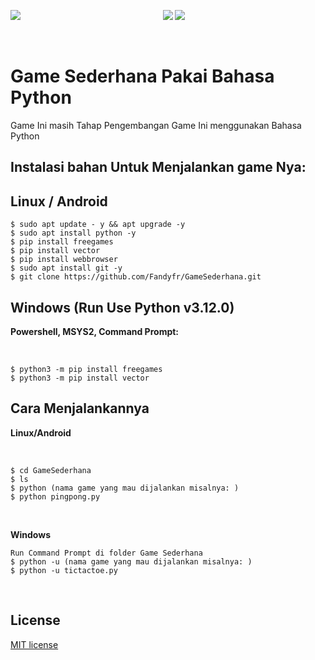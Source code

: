 <p align="center">
    <a aria-label="Windows Teriminal">
        <img align="left" src="https://img.shields.io/badge/windows%20terminal-4D4D4D?style=for-the-badge&logo=windows%20terminal&logoColor=white" target="_blank" />
    </a>
    <a aria-label="PyPi">
        <img src="https://img.shields.io/badge/pypi-3775A9?style=for-the-badge&logo=pypi&logoColor=white" target="_blank" />
    </a>
    <a aria-label="Python">
        <img src="https://img.shields.io/badge/Python-FFD43B?style=for-the-badge&logo=python&logoColor=blue" target="_blank" />
    </a>
</p>
<br>

# Game Sederhana Pakai Bahasa Python
<p>
    Game Ini masih Tahap Pengembangan
    Game Ini menggunakan Bahasa Python
</p>

## Instalasi bahan Untuk Menjalankan game Nya:

## Linux / Android

```
$ sudo apt update - y && apt upgrade -y
$ sudo apt install python -y
$ pip install freegames
$ pip install vector
$ pip install webbrowser
$ sudo apt install git -y
$ git clone https://github.com/Fandyfr/GameSederhana.git
```

## Windows (Run Use Python v3.12.0)
<p><b>Powershell, MSYS2, Command Prompt: </b></p><br>

```
$ python3 -m pip install freegames
$ python3 -m pip install vector
```

## Cara Menjalankannya

<p><b>Linux/Android</b></p><br>

```
$ cd GameSederhana
$ ls
$ python (nama game yang mau dijalankan misalnya: )
$ python pingpong.py
```
<br>
<p><b>Windows</b></p>

```
Run Command Prompt di folder Game Sederhana
$ python -u (nama game yang mau dijalankan misalnya: )
$ python -u tictactoe.py
```
<br>

## License

[MIT license](LICENSE)